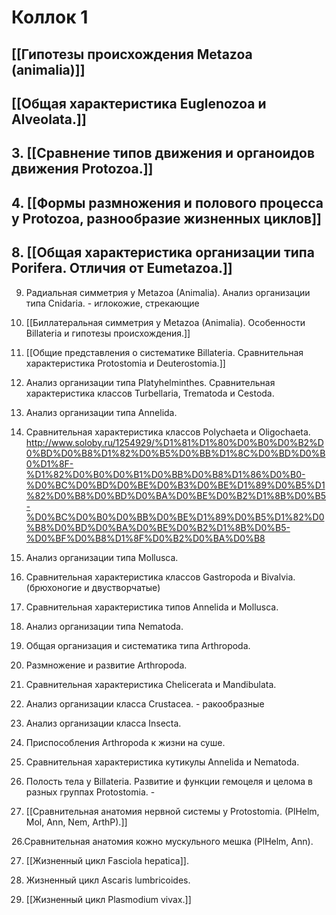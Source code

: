 # Коллок 1
## [[Гипотезы происхождения Metazoa (animalia)]]
## [[Общая характеристика Euglenozoa и Alveolata.]]
##  3. [[Сравнение типов движения и органоидов движения Protozoа.]]
## 4. [[Формы размножения и полового процесса у Protozoa, разнообразие жизненных циклов]]

## 8. [[Общая характеристика организации типа Porifera. Отличия от Eumetazoa.]]

9. Радиальная симметрия у Metazoa (Animalia). Анализ организации типа Cnidaria. - иглокожие, стрекающие

10. [[Биллатеральная симметрия у Metazoa (Animalia). Особенности Billateria и гипотезы происхождения.]]

11. [[Общие представления о систематике Billateria. Сравнительная характеристика Protostomia и Deuterostomia.]]

12. Анализ организации типа Platyhelminthes. Сравнительная характеристика классов Turbellaria, Trematoda и Cestoda.

13. Анализ организации типа Annelidа.

14. Сравнительная характеристика классов Polychaeta и Oligoсhaeta. http://www.soloby.ru/1254929/%D1%81%D1%80%D0%B0%D0%B2%D0%BD%D0%B8%D1%82%D0%B5%D0%BB%D1%8C%D0%BD%D0%B0%D1%8F-%D1%82%D0%B0%D0%B1%D0%BB%D0%B8%D1%86%D0%B0-%D0%BC%D0%BD%D0%BE%D0%B3%D0%BE%D1%89%D0%B5%D1%82%D0%B8%D0%BD%D0%BA%D0%BE%D0%B2%D1%8B%D0%B5-%D0%BC%D0%B0%D0%BB%D0%BE%D1%89%D0%B5%D1%82%D0%B8%D0%BD%D0%BA%D0%BE%D0%B2%D1%8B%D0%B5-%D0%BF%D0%B8%D1%8F%D0%B2%D0%BA%D0%B8

15. Анализ организации типа Mollusca.

16. Сравнительная характеристика классов Gastropoda и Bivalvia. (брюхоногие и двустворчатые)

17. Сравнительная характеристика типов Annelidа и Mollusca.

18. Анализ организации типа Nematoda.

19. Общая организация и систематика типа Arthropoda.

20. Размножение и развитие Arthropoda.

21. Сравнительная характеристика Chelicerata и Mandibulata.

22. Анализ организации класса Crustacea. - ракообразные

23. Анализ организации класса Insecta.

24. Приспособления Arthropoda к жизни на суше.

25. Сравнительная характеристика кутикулы Annelida и Nematoda.

24. Полость тела у Billateria. Развитие и функции гемоцеля и целома в разных группах Protostomia. - 

25. [[Сравнительная анатомия нервной системы у Protostomia. (PlHelm, Mol, Ann, Nem, ArthP).]]

26.Сравнительная анатомия кожно мускульного мешка (PlHelm, Ann).

27. [[Жизненный цикл Fаsciola hepatica]].

28. Жизненный цикл Ascaris lumbricoides.

29. [[Жизненный цикл Plasmodium vivax.]]

